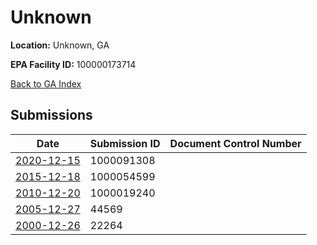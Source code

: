 # Unknown

**Location:** Unknown, GA

**EPA Facility ID:** 100000173714

[Back to GA Index](../../index.md)

## Submissions

| Date | Submission ID | Document Control Number |
|------|--------------|-------------------------|
| [2020-12-15](submissions/1000091308.md) | 1000091308 |  |
| [2015-12-18](submissions/1000054599.md) | 1000054599 |  |
| [2010-12-20](submissions/1000019240.md) | 1000019240 |  |
| [2005-12-27](submissions/44569.md) | 44569 |  |
| [2000-12-26](submissions/22264.md) | 22264 |  |
